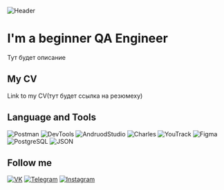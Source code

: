 ![Header]()

# I'm a beginner QA Engineer
Тут будет описание

## My CV
Link to my CV(тут будет ссылка на резюмеху)

## Language and Tools
![Postman](https://img.shields.io/badge/-Postman-EEEED9?style=for-the-badge&logo=Postman)
![DevTools](https://img.shields.io/badge/-DevTools-EEEED9?style=for-the-badge&logo=googlechrome&logoColor=2674A2)
![AndruodStudio](https://img.shields.io/badge/-AndroidStudio-EEEED9?style=for-the-badge&logo=AndroidStudio)
![Charles](https://img.shields.io/badge/-CharlesProxy-EEEED9?style=for-the-badge&logo=CharlesProxy)
![YouTrack](https://img.shields.io/badge/-YouTrack-EEEED9?style=for-the-badge&logo=YouTrack)
![Figma](https://img.shields.io/badge/Figma-EEEED9?style=for-the-badge&logo=figma&logoColor=7d5fa6)
![PostgreSQL](https://img.shields.io/badge/-PostgreSQL-EEEED9?style=for-the-badge&logo=PostgreSQL)
![JSON](https://img.shields.io/badge/-JSON-EEEED9?style=for-the-badge&logo=JSON&logoColor=BEBEAB)

## Follow me
[![VK](https://img.shields.io/badge/-VKONTAKTE-0A5CAD?style=for-the-badge&logo=VK)](https://vk.com/yulenka_pm)
[![Telegram](https://img.shields.io/badge/-Telegram-FFFFFF?style=for-the-badge&logo=telegram)](https://t.me/srt_uly)
[![Instagram](https://img.shields.io/badge/-Instagram-090909?style=for-the-badge&logo=Instagram)](https://instagram.com/_srt______?igshid=OGQ5ZDc2ODk2ZA==)
